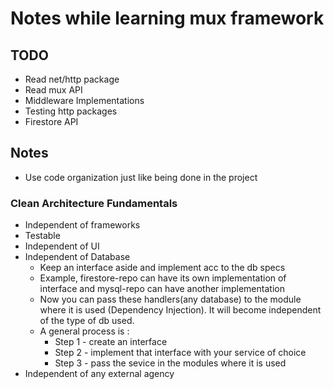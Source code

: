 # Notes while learning mux framework

## TODO

- Read net/http package
- Read mux API
- Middleware Implementations
- Testing http packages
- Firestore API

## Notes
- Use code organization just like being done in the project

### Clean Architecture Fundamentals
- Independent of frameworks
- Testable
- Independent of UI
- Independent of Database
  - Keep an interface aside and implement acc to the db specs
  - Example, firestore-repo can have its own implementation of interface
    and mysql-repo can have another implementation
  - Now you can pass these handlers(any database) to the module where it is used
    (Dependency Injection). It will become independent of the type of db used.
  - A general process is :
    - Step 1 - create an interface
    - Step 2 - implement that interface with your service of choice
    - Step 3 - pass the sevice in the modules where it is used
- Independent of any external agency